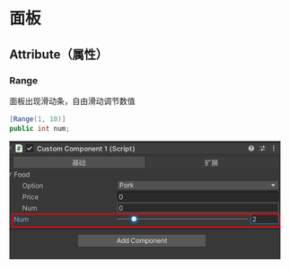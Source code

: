 # 面板
## Attribute（属性）
### Range
面板出现滑动条，自由滑动调节数值
```c#
[Range(1, 10)] 
public int num;
```
![Alt text](assets/unity_inspector/image-1.png)


